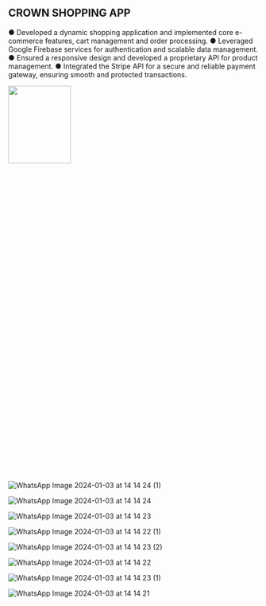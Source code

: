 ## CROWN SHOPPING APP

●	Developed a dynamic shopping application and implemented core e-commerce features, cart management and order processing.
●	Leveraged Google Firebase services for authentication and scalable data management.
●	Ensured a responsive design and developed a proprietary API for product management.
●	Integrated the Stripe API for a secure and reliable payment gateway, ensuring smooth and protected transactions.


<img src="https://github.com/agam1092005/Crown-shopping/assets/70815441/b0ec3cb0-2308-4523-92ea-16a28439c09a" height="20%" width="50%">

![WhatsApp Image 2024-01-03 at 14 14 24 (1)](https://github.com/agam1092005/Crown-shopping/assets/70815441/3026e4b1-cabd-4413-82bb-d15a4ee72c0f)

![WhatsApp Image 2024-01-03 at 14 14 24](https://github.com/agam1092005/Crown-shopping/assets/70815441/a772720c-8505-48a8-adc9-bc89e93632f3) 

![WhatsApp Image 2024-01-03 at 14 14 23](https://github.com/agam1092005/Crown-shopping/assets/70815441/eead517e-ec3a-4944-b9d7-23d0b3558aed)

![WhatsApp Image 2024-01-03 at 14 14 22 (1)](https://github.com/agam1092005/Crown-shopping/assets/70815441/730f2b9a-90b0-4e2b-afb0-03fbc631dbb0) 

![WhatsApp Image 2024-01-03 at 14 14 23 (2)](https://github.com/agam1092005/Crown-shopping/assets/70815441/bad44ac5-ff4e-4b00-bcb0-09d029ab79c4)

![WhatsApp Image 2024-01-03 at 14 14 22](https://github.com/agam1092005/Crown-shopping/assets/70815441/9177123a-ceea-4afa-9ec5-61cfa4ebef8d) 

![WhatsApp Image 2024-01-03 at 14 14 23 (1)](https://github.com/agam1092005/Crown-shopping/assets/70815441/f5a417f9-87fa-4420-99aa-9b09de3bee1b)

![WhatsApp Image 2024-01-03 at 14 14 21](https://github.com/agam1092005/Crown-shopping/assets/70815441/8063b7d8-6396-45f5-8cb2-6159e360507f)
